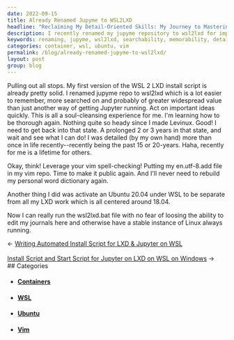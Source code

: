 ```yaml
---
date: 2022-09-15
title: Already Renamed Jupyme to WSL2LXD
headline: "Reclaiming My Detail-Oriented Skills: My Journey to Mastering Detail with WSL2LXD"
description: I recently renamed my jupyme repository to wsl2lxd for improved searchability and memorability. After 15-20 years of being away from detail-oriented work, I'm back and better than ever. To further my skills, I leveraged my vim spell-checking, putting my en.utf-8.add file in my vim repo and activated an Ubuntu 20.04 under WSL to be separate from my LXD work.
keywords: renaming, jupyme, wsl2lxd, searchability, memorability, detail-oriented, vim, spell-checking, en.utf-8.add, file, vim repo, Ubuntu, 20.04, WSL, LXD, mastering, thorough, detailed, work
categories: container, wsl, ubuntu, vim
permalink: /blog/already-renamed-jupyme-to-wsl2lxd/
layout: post
group: blog
---
```



Pulling out all stops. My first version of the WSL 2 LXD install script is
already pretty solid. I renamed jupyme repo to wsl2lxd which is a lot easier to
remember, more searched on and probably of greater widespread value than just
another way of getting Jupyter running. Act on important ideas quickly. This is
all a soul-cleansing experience for me. I'm learning how to be thorough again.
Nothing quite so heady since I made Levinux. Good! I need to get back into that
state. A prolonged 2 or 3 years in that state, and wait and see what I can do!
I was detailed (by my own hand) more than once in life recently--recently being
the past 15 or 20-years. Haha, recently for me is a lifetime for others.

Okay, think! Leverage your vim spell-checking! Putting my en.utf-8.add file in
my vim repo. Time to make it public again. And I'll never need to rebuild my
personal word dictionary again.

Another thing I did was activate an Ubuntu 20.04 under WSL to be separate from
all my LXD work which is all centered around 18.04.

Now I can really run the wsl2lxd.bat file with no fear of loosing the ability
to edit my journals here and otherwise have a stable instance of Linux always
running.


<div class="arrow-links"><div class="post-nav-prev"><span class="arrow">&larr;&nbsp;</span><a href="/blog/writing-automated-install-script-for-lxd-jupyter-on-wsl/">Writing Automated Install Script for LXD & Jupyter on WSL</a></div> &nbsp; <div class="post-nav-next"><a href="/blog/install-script-and-start-script-for-jupyter-on-lxd-on-wsl-on-windows/">Install Script and Start Script for Jupyter on LXD on WSL on Windows</a><span class="arrow">&nbsp;&rarr;</span></div></div>
## Categories

<ul>
<li><h4><a href='/container/'>Containers</a></h4></li>
<li><h4><a href='/wsl/'>WSL</a></h4></li>
<li><h4><a href='/ubuntu/'>Ubuntu</a></h4></li>
<li><h4><a href='/vim/'>Vim</a></h4></li></ul>